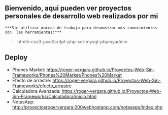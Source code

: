 ## Bienvenido, aqui pueden ver proyectos personales de desarrollo web realizados por mi 

   `***Sin utilizar marcos de trabajo para desmostrar mis conocimientos con 
  las herramientas:***` 

> html5-css3-javaScritpt-php-sql-mysql-phpmyadmin

## Deploy
- Phones Market: https://roger-vergara.github.io/Proyectos-Web-Sin-Frameworks/Phones%20Market/Phones%20Market
- Efecto de arrastre: https://roger-vergara.github.io/Proyectos-Web-Sin-Frameworks/efecto_arrastre
- Calculadora Avanzada: https://roger-vergara.github.io/Proyectos-Web-Sin-Frameworks/Calculadora/inicio.html
- NotasApp: http://proyectosrogervergara.000webhostapp.com/notasapp/index.php
